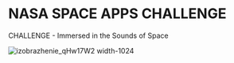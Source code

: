 # NASA SPACE APPS CHALLENGE

CHALLENGE - Immersed in the Sounds of Space


![izobrazhenie_qHw17W2 width-1024](https://github.com/Hort1934/NASA-Space-Apps-Challenge/assets/61141309/f09c3d66-4db3-498a-8593-25c2b08e0dbc)
